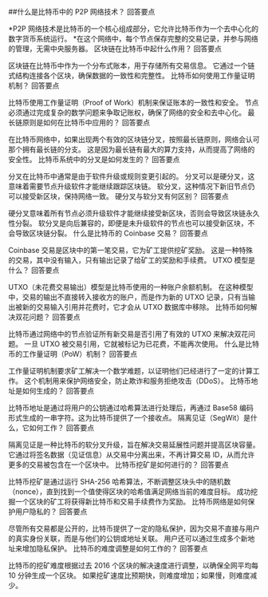 ##什么是比特币中的 P2P 网络技术？
回答要点

*P2P 网络技术是比特币的一个核心组成部分，它允许比特币作为一个去中心化的数字货币系统运行。
*在这个网络中，每个节点保存完整的交易记录，并参与网络的管理，无需中央服务器。
区块链在比特币中起什么作用？
回答要点

  区块链在比特币中作为一个分布式账本，用于存储所有交易信息。
  它通过一个链式结构连接各个区块，确保数据的一致性和完整性。
比特币如何使用工作量证明机制？
回答要点

  比特币使用工作量证明（Proof of Work）机制来保证账本的一致性和安全。
  节点必须通过完成复杂的数学问题来争取记账权，确保了网络的安全和去中心化。
最长链原则是如何在比特币中应用的？
回答要点

  在比特币网络中，如果出现两个有效的区块链分叉，按照最长链原则，网络会认可那个拥有最长链的分支。
  这是因为最长链有最大的算力支持，从而提高了网络的安全性。
比特币系统中的分叉是如何发生的？
回答要点

  分叉在比特币中通常是由于软件升级或规则变更引起的。
  分叉可以是硬分叉，这意味着需要节点升级软件才能继续跟踪区块链。
  软分叉，这种情况下新旧节点仍可以接受新区块，保持网络一致。
硬分叉与软分叉有何区别？
回答要点

  硬分叉意味着所有节点必须升级软件才能继续接受新区块，否则会导致区块链永久性分裂。
  软分叉是向后兼容的，即便是未升级软件的节点也可以接受新区块，不会导致区块链分裂。
什么是比特币的 Coinbase 交易？
回答要点

  Coinbase 交易是区块中的第一笔交易，它为矿工提供挖矿奖励。
  这是一种特殊的交易，其中没有输入，只有输出记录了给矿工的奖励和手续费。
UTXO 模型是什么？
回答要点

  UTXO（未花费交易输出）模型是比特币使用的一种账户余额机制。
  在这种模型中，交易的输出不直接转入接收方的账户，而是作为新的 UTXO 记录，只有当输出被新的交易输入引用并花费时，它才会从 UTXO 数据库中移除。
比特币如何解决双花问题？
回答要点

  比特币通过网络中的节点验证所有新交易是否引用了有效的 UTXO 来解决双花问题。
  一旦 UTXO 被交易引用，它就被标记为已花费，不能再次使用。
什么是比特币的工作量证明（PoW）机制？
回答要点

  工作量证明机制要求矿工解决一个数学难题，以证明他们已经进行了一定的计算工作。
  这个机制用来保护网络安全，防止欺诈和服务拒绝攻击（DDoS）。
比特币地址是如何生成的？
回答要点

  比特币地址是通过将用户的公钥通过哈希算法进行处理后，再通过 Base58 编码形式生成的一串字符。这为比特币提供了一个接收点。
隔离见证（SegWit）是什么，它如何工作？
回答要点

隔离见证是一种比特币的软分叉升级，旨在解决交易延展性问题并提高区块容量。
  它通过将签名数据（见证信息）从交易中分离出来，不再计算交易 ID，从而允许更多的交易被包含在一个区块中。
比特币挖矿是如何进行的？
回答要点

  比特币挖矿是通过运行 SHA-256 哈希算法，不断调整区块头中的随机数（nonce），直到找到一个值使得区块的哈希值满足网络当前的难度目标。
  成功挖掘一个区块的矿工将获得新比特币和交易手续费作为奖励。
比特币网络是如何保护用户隐私的？
回答要点

  尽管所有交易都是公开的，比特币提供了一定的隐私保护，因为交易不直接与用户的真实身份关联，而是与他们的公钥或地址关联。
  用户还可以通过生成多个新地址来增加隐私保护。
比特币的难度调整是如何工作的？
回答要点

  比特币的挖矿难度根据过去 2016 个区块的解决速度进行调整，以确保全网平均每 10 分钟生成一个区块。
  如果挖矿速度比预期快，则难度增加；如果慢，则难度减少。
